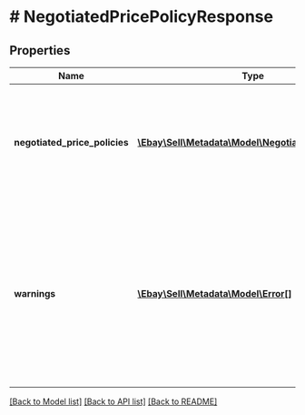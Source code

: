 # # NegotiatedPricePolicyResponse

## Properties

Name | Type | Description | Notes
------------ | ------------- | ------------- | -------------
**negotiated_price_policies** | [**\Ebay\Sell\Metadata\Model\NegotiatedPricePolicy[]**](NegotiatedPricePolicy.md) | A list of category IDs and the policies related to negotiated-price items for each of the listed categories. | [optional]
**warnings** | [**\Ebay\Sell\Metadata\Model\Error[]**](Error.md) | A list of the warnings that were generated as a result of the request. This field is not returned if no warnings were generated by the request. | [optional]

[[Back to Model list]](../../README.md#models) [[Back to API list]](../../README.md#endpoints) [[Back to README]](../../README.md)
